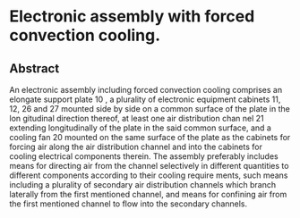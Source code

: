 # Electronic assembly with forced convection cooling.

## Abstract
An electronic assembly including forced convection cooling comprises an elongate support plate 10 , a plurality of electronic equipment cabinets 11, 12, 26 and 27 mounted side by side on a common surface of the plate in the lon gitudinal direction thereof, at least one air distribution chan nel 21 extending longitudinally of the plate in the said common surface, and a cooling fan 20 mounted on the same surface of the plate as the cabinets for forcing air along the air distribution channel and into the cabinets for cooling electrical components therein. The assembly preferably includes means for directing air from the channel selectively in different quantities to different components according to their cooling require ments, such means including a plurality of secondary air distribution channels which branch laterally from the first mentioned channel, and means for confining air from the first mentioned channel to flow into the secondary channels.